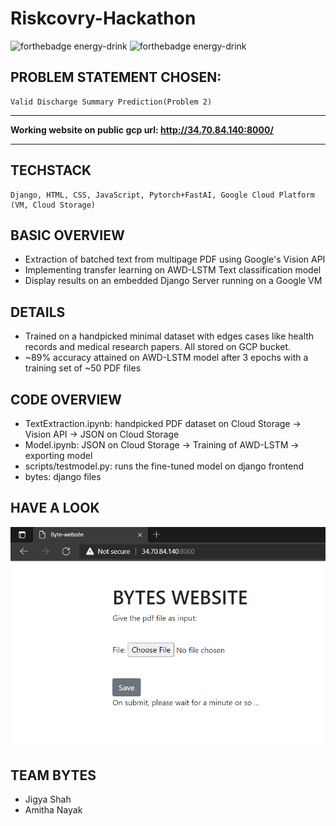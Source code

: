 # Riskcovry-Hackathon

![forthebadge energy-drink](https://forthebadge.com/images/badges/check-it-out.svg)
![forthebadge energy-drink](https://forthebadge.com/images/badges/powered-by-black-magic.svg)

## PROBLEM STATEMENT CHOSEN:
    Valid Discharge Summary Prediction(Problem 2)

<hr>
    
**Working website on public gcp url: http://34.70.84.140:8000/**

<hr>
    
## TECHSTACK
    Django, HTML, CSS, JavaScript, Pytorch+FastAI, Google Cloud Platform (VM, Cloud Storage)
    
## BASIC OVERVIEW
- Extraction of batched text from multipage PDF using Google's Vision API
- Implementing transfer learning on AWD-LSTM Text classification model
- Display results on an embedded Django Server running on a Google VM

## DETAILS
- Trained on a handpicked minimal dataset with edges cases like health records and medical research papers. All stored on GCP bucket.
- ~89% accuracy attained on AWD-LSTM model after 3 epochs with a training set of ~50 PDF files

## CODE OVERVIEW
- TextExtraction.ipynb: handpicked PDF dataset on Cloud Storage -> Vision API -> JSON on Cloud Storage
- Model.ipynb: JSON on Cloud Storage -> Training of AWD-LSTM -> exporting model 
- scripts/testmodel.py: runs the fine-tuned model on django frontend
- bytes: django files 

## HAVE A LOOK
<img src="/images/website-look.PNG" alt="front-end">

## TEAM BYTES
* Jigya Shah
* Amitha Nayak
